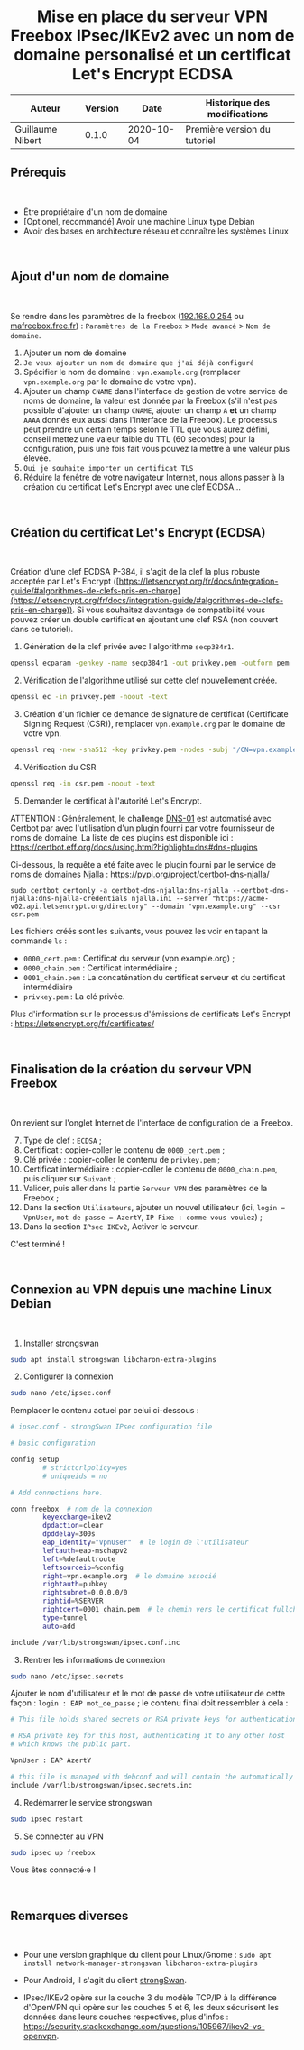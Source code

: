 <div align="center">

# Mise en place du serveur VPN Freebox IPsec/IKEv2 avec un nom de domaine personalisé et un certificat Let's Encrypt ECDSA



| Auteur               | Version | Date         | Historique des modifications |
| -------------------- | ------- | ------------ | ---------------------------- |
| Guillaume Nibert     | 0.1.0   | 2020-10-04   | Première version du tutoriel |

</div>

## Prérequis

<br>

* Être propriétaire d'un nom de domaine
* [Optionel, recommandé] Avoir une machine Linux type Debian
* Avoir des bases en architecture réseau et connaître les systèmes Linux

<br>

## Ajout d'un nom de domaine

<br>

Se rendre dans les paramètres de la freebox ([192.168.0.254](192.168.0.254) ou [mafreebox.free.fr](mafreebox.free.fr)) : `Paramètres de la Freebox` > `Mode avancé` > `Nom de domaine`.

1. Ajouter un nom de domaine 
2. `Je veux ajouter un nom de domaine que j'ai déjà configuré`
3. Spécifier le nom de domaine : `vpn.example.org` (remplacer `vpn.example.org` par le domaine de votre vpn).
4. Ajouter un champ `CNAME` dans l'interface de gestion de votre service de noms de domaine, la valeur est donnée par la Freebox (s'il n'est pas possible d'ajouter un champ `CNAME`, ajouter un champ `A` **et** un champ `AAAA` donnés eux aussi dans l'interface de la Freebox). Le processus peut prendre un certain temps selon le TTL que vous aurez défini, conseil mettez une valeur faible du TTL (60 secondes) pour la configuration, puis une fois fait vous pouvez la mettre à une valeur plus élevée.
5. `Oui je souhaite importer un certificat TLS`
6. Réduire la fenêtre de votre navigateur Internet, nous allons passer à la création du certificat Let's Encrypt avec une clef ECDSA...

<br>

## Création du certificat Let's Encrypt (ECDSA)

<br>

Création d'une clef ECDSA P-384, il s'agit de la clef la plus robuste acceptée par Let's Encrypt ([https://letsencrypt.org/fr/docs/integration-guide/#algorithmes-de-clefs-pris-en-charge](https://letsencrypt.org/fr/docs/integration-guide/#algorithmes-de-clefs-pris-en-charge)). Si vous souhaitez davantage de compatibilité vous pouvez créer un double certificat en ajoutant une clef RSA (non couvert dans ce tutoriel).

1. Génération de la clef privée avec l'algorithme `secp384r1`.

```bash
openssl ecparam -genkey -name secp384r1 -out privkey.pem -outform pem
```

2. Vérification de l'algorithme utilisé sur cette clef nouvellement créée.

```bash
openssl ec -in privkey.pem -noout -text
```

3. Création d'un fichier de demande de signature de certificat (Certificate Signing Request (CSR)), remplacer `vpn.example.org` par le domaine de votre vpn.

```bash
openssl req -new -sha512 -key privkey.pem -nodes -subj "/CN=vpn.example.org" -reqexts SAN -extensions SAN -config <(cat /etc/ssl/openssl.cnf <(printf "[SAN]\nsubjectAltName=DNS:vpn.example.org")) -out csr.pem -outform pem
```

4. Vérification du CSR

```bash
openssl req -in csr.pem -noout -text
```

5. Demander le certificat à l'autorité Let's Encrypt.

ATTENTION : Généralement, le challenge [DNS-01](https://letsencrypt.org/fr/docs/challenge-types/) est automatisé avec Certbot par avec l'utilisation d'un plugin fourni par votre fournisseur de noms de domaine. La liste de ces plugins est disponible ici : https://certbot.eff.org/docs/using.html?highlight=dns#dns-plugins

Ci-dessous, la requête a été faite avec le plugin fourni par le service de noms de domaines [Njalla](https://njal.la/) : 
https://pypi.org/project/certbot-dns-njalla/

```
sudo certbot certonly -a certbot-dns-njalla:dns-njalla --certbot-dns-njalla:dns-njalla-credentials njalla.ini --server "https://acme-v02.api.letsencrypt.org/directory" --domain "vpn.example.org" --csr csr.pem
```

Les fichiers créés sont les suivants, vous pouvez les voir en tapant la commande `ls` :
 * `0000_cert.pem` : Certificat du serveur (vpn.example.org) ;
 * `0000_chain.pem` : Certificat intermédiaire ;
 * `0001_chain.pem` : La concaténation du certificat serveur et du certificat intermédiaire
 * `privkey.pem` : La clé privée.

Plus d'information sur le processus d'émissions de certificats Let's Encrypt : https://letsencrypt.org/fr/certificates/

<br>

## Finalisation de la création du serveur VPN Freebox

<br>

On revient sur l'onglet Internet de l'interface de configuration de la Freebox.

7. Type de clef : `ECDSA` ;
8. Certificat : copier-coller le contenu de `0000_cert.pem` ;
9. Clé privée : copier-coller le contenu de `privkey.pem` ;
10. Certificat intermédiaire : copier-coller le contenu de `0000_chain.pem`, puis cliquer sur `Suivant` ;
11. Valider, puis aller dans la partie `Serveur VPN` des paramètres de la Freebox ;
12. Dans la section `Utilisateurs`, ajouter un nouvel utilisateur (ici, `login = VpnUser`, `mot de passe = AzertY`, `IP Fixe : comme vous voulez`) ;
13. Dans la section `IPsec IKEv2`, Activer le serveur.

C'est terminé !

<br>

## Connexion au VPN depuis une machine Linux Debian

<br>

1. Installer strongswan

```bash
sudo apt install strongswan libcharon-extra-plugins
```

2. Configurer la connexion

```bash
sudo nano /etc/ipsec.conf
```

Remplacer le contenu actuel par celui ci-dessous :

```bash
# ipsec.conf - strongSwan IPsec configuration file

# basic configuration

config setup
        # strictcrlpolicy=yes
        # uniqueids = no

# Add connections here.

conn freebox  # nom de la connexion
        keyexchange=ikev2
        dpdaction=clear
        dpddelay=300s
        eap_identity="VpnUser"  # le login de l'utilisateur
        leftauth=eap-mschapv2
        left=%defaultroute
        leftsourceip=%config
        right=vpn.example.org  # le domaine associé
        rightauth=pubkey
        rightsubnet=0.0.0.0/0
        rightid=%SERVER
        rightcert=0001_chain.pem  # le chemin vers le certificat fullchain
        type=tunnel
        auto=add

include /var/lib/strongswan/ipsec.conf.inc
```

3. Rentrer les informations de connexion

```bash
sudo nano /etc/ipsec.secrets
```

Ajouter le nom d'utilisateur et le mot de passe de votre utilisateur de cette façon : `login : EAP mot_de_passe` ; le contenu final doit ressembler à cela :

```bash
# This file holds shared secrets or RSA private keys for authentication.

# RSA private key for this host, authenticating it to any other host
# which knows the public part.

VpnUser : EAP AzertY 

# this file is managed with debconf and will contain the automatically created private key
include /var/lib/strongswan/ipsec.secrets.inc
```

4. Redémarrer le service strongswan

```bash
sudo ipsec restart
```

5. Se connecter au VPN

```bash
sudo ipsec up freebox
```

Vous êtes connecté·e !

<br>

## Remarques diverses

<br>

* Pour une version graphique du client pour Linux/Gnome : `sudo apt install network-manager-strongswan libcharon-extra-plugins`

* Pour Android, il s'agit du client [strongSwan](https://play.google.com/store/apps/details?id=org.strongswan.android&hl=fr).

* IPsec/IKEv2 opère sur la couche 3 du modèle TCP/IP à la différence d'OpenVPN qui opère sur les couches 5 et 6, les deux sécurisent les données dans leurs couches respectives, plus d'infos : https://security.stackexchange.com/questions/105967/ikev2-vs-openvpn.
